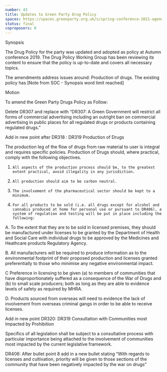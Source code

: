 ```yaml
---
number: 43
title: Updates to Green Party Drug Policy
spaces: https://spaces.greenparty.org.uk/s/spring-conference-2021-agenda-forum2/?contentId=78570
status: final
coproposers: 0
---
```

Synopsis


The Drug Policy for the party was updated and adopted as policy at Autumn conference 2019. The Drug Policy Working Group has been reviewing its content to ensure that the policy is up-to-date and covers all necessary topics.


The amendments address issues around:
Production of drugs. The existing policy has [Note from SOC - Synopsis word limit reached]


Motion


To amend the Green Party Drugs Policy as Follow:


Delete DR307 and replace with “DR307: A Green Government will restrict all forms of commercial advertising including an outright ban on commercial advertising in public places for all regulated drugs or products containing regulated drugs.”


Add in new point after DR318 : DR319 Production of Drugs


The production leg of the flow of drugs from raw material to user is integral and requires specific policies. Production of Drugs should, where practical, comply with the following objectives.


1.     All aspects of the production process should be, to the greatest extent practical, avoid illegality in any jurisdiction.


2.     All production should aim to be carbon neutral.


3.     The involvement of the pharmaceutical sector should be kept to a minimum.


4.     For all products to be sold (i.e. all drugs except for alcohol and cannabis produced at home for personal use or pursuant to DR406), a system of regulation and testing will be put in place including the following:


A.     To the extent that they are to be sold in licensed premises, they should be manufactured under licenses to be granted by the Department of Health and Social Care with individual drugs to be approved by the Medicines and Heathcare products Regulatory Agency.


B.     All manufacturers will be required to produce information as to the environmental footprint of their proposed production and licenses granted preferentially to those who minimise any negative environmental impact.


C     Preference in licensing to be given (a) to members of communities that have disproportionately suffered as a consequence of the War of Drugs and (b) to small scale producers; both as long as they are able to evidence levels of safety as required by MHRA.


D.     Products sourced from overseas will need to evidence the lack of involvement from overseas criminal gangs in order to be able to receive licenses.


Add in new point DR320: DR319 Consultation with Communities most Impacted by Prohibition


Specifics of all legislation shall be subject to a consultative process with particular importance being attached to the involvement of communities most impacted by the current legislative framework.


DR406: After bullet point 8 add in a new bullet stating “With regards to licenses and cultivation, priority will be given to those sections of the community that have been negatively impacted by the war on drugs”
